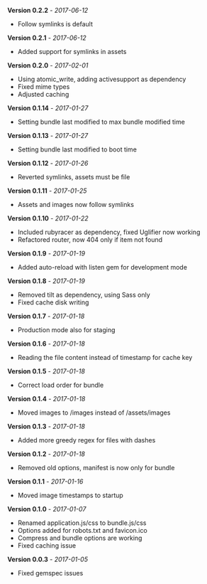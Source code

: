 **Version 0.2.2** - *2017-06-12*

- Follow symlinks is default

**Version 0.2.1** - *2017-06-12*

- Added support for symlinks in assets

**Version 0.2.0** - *2017-02-01*

- Using atomic_write, adding activesupport as dependency
- Fixed mime types
- Adjusted caching

**Version 0.1.14** - *2017-01-27*

- Setting bundle last modified to max bundle modified time

**Version 0.1.13** - *2017-01-27*

- Setting bundle last modified to boot time

**Version 0.1.12** - *2017-01-26*

- Reverted symlinks, assets must be file

**Version 0.1.11** - *2017-01-25*

- Assets and images now follow symlinks

**Version 0.1.10** - *2017-01-22*

- Included rubyracer as dependency, fixed Uglifier now working
- Refactored router, now 404 only if item not found

**Version 0.1.9** - *2017-01-19*

- Added auto-reload with listen gem for development mode

**Version 0.1.8** - *2017-01-19*

- Removed tilt as dependency, using Sass only
- Fixed cache disk writing

**Version 0.1.7** - *2017-01-18*

- Production mode also for staging

**Version 0.1.6** - *2017-01-18*

- Reading the file content instead of timestamp for cache key

**Version 0.1.5** - *2017-01-18*

- Correct load order for bundle

**Version 0.1.4** - *2017-01-18*

- Moved images to /images instead of /assets/images

**Version 0.1.3** - *2017-01-18*

- Added more greedy regex for files with dashes

**Version 0.1.2** - *2017-01-18*

- Removed old options, manifest is now only for bundle

**Version 0.1.1** - *2017-01-16*

- Moved image timestamps to startup

**Version 0.1.0** - *2017-01-07*

- Renamed application.js/css to bundle.js/css
- Options added for robots.txt and favicon.ico
- Compress and bundle options are working
- Fixed caching issue

**Version 0.0.3** - *2017-01-05*

- Fixed gemspec issues
